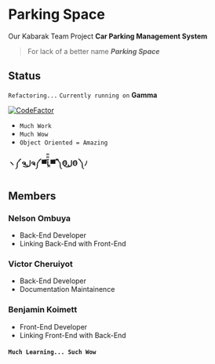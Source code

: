 # Parking Space

Our Kabarak Team Project
**Car Parking Management System**

> For lack of a better name
> **_Parking Space_**

## Status

`Refactoring...`
`Currently running on` **Gamma**

[![CodeFactor](https://www.codefactor.io/repository/github/neodevelopment/parking-space/badge)](https://www.codefactor.io/repository/github/neodevelopment/parking-space)

-   `Much Work`
-   `Much Wow`
-   `Object Oriented = Amazing`

#### ヽ༼ ຈل͜ຈ༼ ▀̿̿Ĺ̯̿̿▀̿ ̿༽Ɵ͆ل͜Ɵ͆ ༽ﾉ

## Members

### Nelson Ombuya

-   Back-End Developer
-   Linking Back-End with Front-End

### Victor Cheruiyot

-   Back-End Developer
-   Documentation Maintainence

### Benjamin Koimett

-   Front-End Developer
-   Linking Front-End with Back-End

#### `Much Learning... Such Wow`
